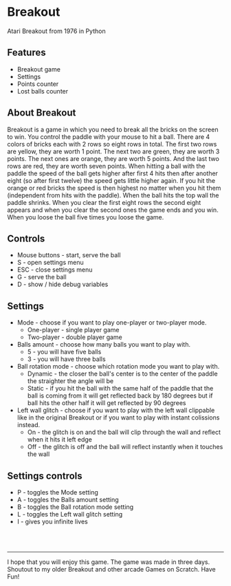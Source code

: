 # Breakout
Atari Breakout from 1976 in Python

## Features
* Breakout game
* Settings
* Points counter
* Lost balls counter

## About Breakout
Breakout is a game in which you need to break all the bricks on the screen to win. You control the paddle with your mouse to hit a ball. There are 4 colors of bricks each with 2 rows so eight rows in total. The first two rows are yellow, they are worth 1 point. The next two are green, they are worth 3 points. The next ones are orange, they are worth 5 points. And the last two rows are red, they are worth seven points. When hitting a ball with the paddle the speed of the ball gets higher after first 4 hits then after another eight (so after first twelve) the speed gets little higher again. If you hit the orange or red bricks the speed is then highest no matter when you hit them (independent from hits with the paddle). When the ball hits the top wall the paddle shrinks. When you clear the first eight rows the second eight appears and when you clear the second ones the game ends and you win. When you loose the ball five times you loose the game.

## Controls
* Mouse buttons - start, serve the ball
* S - open settings menu
* ESC - close settings menu
* G - serve the ball
* D - show / hide debug variables

## Settings
* Mode - choose if you want to play one-player or two-player mode.
    * One-player - single player game
    * Two-player - double player game
* Balls amount - choose how many balls you want to play with.
    * 5 - you will have five balls
    * 3 - you will have three balls
* Ball rotation mode - choose which rotation mode you want to play with.
    * Dynamic - the closer the ball's center is to the center of the paddle the straighter the angle will be
    * Static - if you hit the ball with the same half of the paddle that the ball is coming from it will get reflected back by 180 degrees but if ball hits the other half it will get reflected by 90 degrees
* Left wall glitch - choose if you want to play with the left wall clippable like in the original Breakout or if you want to play with instant colissions instead.
    * On - the glitch is on and the ball will clip through the wall and reflect when it hits it left edge
    * Off - the glitch is off and the ball will reflect instantly when it touches the wall

## Settings controls
* P - toggles the Mode setting
* A - toggles the Balls amount setting
* B - toggles the Ball rotation mode setting
* L - toggles the Left wall glitch setting
* I - gives you infinite lives

<br>
<br>

---
I hope that you will enjoy this game. The game was made in three days. Shoutout to my older Breakout and other arcade Games on Scratch. Have Fun!
